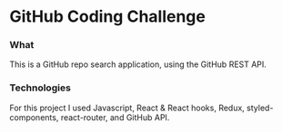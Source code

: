 # GitHub Coding Challenge

### What
This is a GitHub repo search application, using the GitHub REST API. 

### Technologies
For this project I used Javascript, React & React hooks, Redux, styled-components, react-router, and GitHub API.